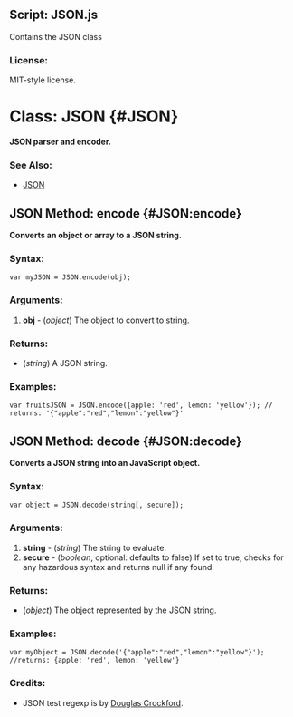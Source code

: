 Script: JSON.js
---------------

Contains the JSON class

### License:

MIT-style license.



Class: JSON {#JSON}
===================

**JSON parser and encoder.**

### See Also:

- [JSON][]



JSON Method: encode {#JSON:encode}
----------------------------------

**Converts an object or array to a JSON string.**

###	Syntax:

	var myJSON = JSON.encode(obj);

###	Arguments:

1. **obj** - (*object*) The object to convert to string.

###	Returns:

* (*string*) A JSON string.

###	Examples:

	var fruitsJSON = JSON.encode({apple: 'red', lemon: 'yellow'}); // returns: '{"apple":"red","lemon":"yellow"}'



JSON Method: decode {#JSON:decode}
----------------------------------

**Converts a JSON string into an JavaScript object.**

###	Syntax:

	var object = JSON.decode(string[, secure]);

###	Arguments:

1. **string** - (*string*) The string to evaluate.
2. **secure** - (*boolean*, optional: defaults to false) If set to true, checks for any hazardous syntax and returns null if any found.

###	Returns:

* (*object*) The object represented by the JSON string.

###	Examples:

	var myObject = JSON.decode('{"apple":"red","lemon":"yellow"}'); //returns: {apple: 'red', lemon: 'yellow'}

###	Credits:

- JSON test regexp is by [Douglas Crockford][].



[JSON]: http://www.json.org/
[Douglas Crockford]: http://crockford.org/